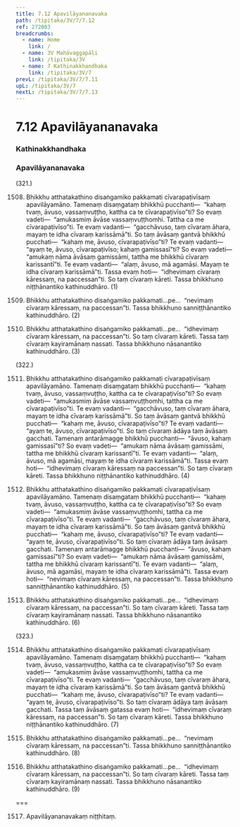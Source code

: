 ```yaml
---
title: 7.12 Apavilāyananavaka
path: /tipitaka/3V/7/7.12
ref: 272003
breadcrumbs:
  - name: Home
    link: /
  - name: 3V Mahāvaggapāḷi
    link: /tipitaka/3V
  - name: 7 Kathinakkhandhaka
    link: /tipitaka/3V/7
prevL: /tipitaka/3V/7/7.11
upL: /tipitaka/3V/7
nextL: /tipitaka/3V/7/7.13
---
```


# 7.12 Apavilāyananavaka

### Kathinakkhandhaka

### Apavilāyananavaka

(321.)

1508. Bhikkhu atthatakathino disaṅgamiko pakkamati cīvarapaṭivīsaṃ apavilāyamāno. Tamenaṃ disaṃgataṃ bhikkhū pucchanti—  “kahaṃ tvaṃ, āvuso, vassaṃvuṭṭho, kattha ca te cīvarapaṭivīso”ti? So evaṃ vadeti—  “amukasmiṃ āvāse vassaṃvuṭṭhomhi. Tattha ca me cīvarapaṭivīso”ti. Te evaṃ vadanti—  “gacchāvuso, taṃ cīvaraṃ āhara, mayaṃ te idha cīvaraṃ karissāmā”ti. So taṃ āvāsaṃ gantvā bhikkhū pucchati—  “kahaṃ me, āvuso, cīvarapaṭivīso”ti? Te evaṃ vadanti—  “ayaṃ te, āvuso, cīvarapaṭivīso; kahaṃ gamissasī”ti? So evaṃ vadeti—  “amukaṃ nāma āvāsaṃ gamissāmi, tattha me bhikkhū cīvaraṃ karissantī”ti. Te evaṃ vadanti—  “alaṃ, āvuso, mā agamāsi. Mayaṃ te idha cīvaraṃ karissāmā”ti. Tassa evaṃ hoti—  “idhevimaṃ cīvaraṃ kāressaṃ, na paccessan”ti. So taṃ cīvaraṃ kāreti. Tassa bhikkhuno niṭṭhānantiko kathinuddhāro. (1)

1509. Bhikkhu atthatakathino disaṅgamiko pakkamati…pe…  “nevimaṃ cīvaraṃ kāressaṃ, na paccessan”ti. Tassa bhikkhuno sanniṭṭhānantiko kathinuddhāro. (2)

1510. Bhikkhu atthatakathino disaṅgamiko pakkamati…pe…  “idhevimaṃ cīvaraṃ kāressaṃ, na paccessan”ti. So taṃ cīvaraṃ kāreti. Tassa taṃ cīvaraṃ kayiramānaṃ nassati. Tassa bhikkhuno nāsanantiko kathinuddhāro. (3)

(322.)

1511. Bhikkhu atthatakathino disaṅgamiko pakkamati cīvarapaṭivīsaṃ apavilāyamāno. Tamenaṃ disaṃgataṃ bhikkhū pucchanti—  “kahaṃ tvaṃ, āvuso, vassaṃvuṭṭho, kattha ca te cīvarapaṭivīso”ti? So evaṃ vadeti—  “amukasmiṃ āvāse vassaṃvuṭṭhomhi, tattha ca me cīvarapaṭivīso”ti. Te evaṃ vadanti—  “gacchāvuso, taṃ cīvaraṃ āhara, mayaṃ te idha cīvaraṃ karissāmā”ti. So taṃ āvāsaṃ gantvā bhikkhū pucchati—  “kahaṃ me, āvuso, cīvarapaṭivīso”ti? Te evaṃ vadanti—  “ayaṃ te, āvuso, cīvarapaṭivīso”ti. So taṃ cīvaraṃ ādāya taṃ āvāsaṃ gacchati. Tamenaṃ antarāmagge bhikkhū pucchanti—  “āvuso, kahaṃ gamissasī”ti? So evaṃ vadeti—  “amukaṃ nāma āvāsaṃ gamissāmi, tattha me bhikkhū cīvaraṃ karissantī”ti. Te evaṃ vadanti—  “alaṃ, āvuso, mā agamāsi, mayaṃ te idha cīvaraṃ karissāmā”ti. Tassa evaṃ hoti—  “idhevimaṃ cīvaraṃ kāressaṃ na paccessan”ti. So taṃ cīvaraṃ kāreti. Tassa bhikkhuno niṭṭhānantiko kathinuddhāro. (4)

1512. Bhikkhu atthatakathino disaṅgamiko pakkamati cīvarapaṭivīsaṃ apavilāyamāno. Tamenaṃ disaṃgataṃ bhikkhū pucchanti—  “kahaṃ tvaṃ, āvuso, vassaṃvuṭṭho, kattha ca te cīvarapaṭivīso”ti? So evaṃ vadeti—  “amukasmiṃ āvāse vassaṃvuṭṭhomhi, tattha ca me cīvarapaṭivīso”ti. Te evaṃ vadanti—  “gacchāvuso, taṃ cīvaraṃ āhara, mayaṃ te idha cīvaraṃ karissāmā”ti. So taṃ āvāsaṃ gantvā bhikkhū pucchati—  “kahaṃ me, āvuso, cīvarapaṭivīso”ti? Te evaṃ vadanti—  “ayaṃ te, āvuso, cīvarapaṭivīso”ti. So taṃ cīvaraṃ ādāya taṃ āvāsaṃ gacchati. Tamenaṃ antarāmagge bhikkhū pucchanti—  “āvuso, kahaṃ gamissasī”ti? So evaṃ vadeti—  “amukaṃ nāma āvāsaṃ gamissāmi, tattha me bhikkhū cīvaraṃ karissantī”ti. Te evaṃ vadanti—  “alaṃ, āvuso, mā agamāsi, mayaṃ te idha cīvaraṃ karissāmā”ti. Tassa evaṃ hoti—  “nevimaṃ cīvaraṃ kāressaṃ, na paccessan”ti. Tassa bhikkhuno sanniṭṭhānantiko kathinuddhāro. (5)

1513. Bhikkhu atthatakathino disaṅgamiko pakkamati…pe…  “idhevimaṃ cīvaraṃ kāressaṃ, na paccessan”ti. So taṃ cīvaraṃ kāreti. Tassa taṃ cīvaraṃ kayiramānaṃ nassati. Tassa bhikkhuno nāsanantiko kathinuddhāro. (6)

(323.)

1514. Bhikkhu atthatakathino disaṅgamiko pakkamati cīvarapaṭivīsaṃ apavilāyamāno. Tamenaṃ disaṃgataṃ bhikkhū pucchanti—  “kahaṃ tvaṃ, āvuso, vassaṃvuṭṭho, kattha ca te cīvarapaṭivīso”ti? So evaṃ vadeti—  “amukasmiṃ āvāse vassaṃvuṭṭhomhi, tattha ca me cīvarapaṭivīso”ti. Te evaṃ vadanti—  “gacchāvuso, taṃ cīvaraṃ āhara, mayaṃ te idha cīvaraṃ karissāmā”ti. So taṃ āvāsaṃ gantvā bhikkhū pucchati—  “kahaṃ me, āvuso, cīvarapaṭivīso”ti? Te evaṃ vadanti—  “ayaṃ te, āvuso, cīvarapaṭivīso”ti. So taṃ cīvaraṃ ādāya taṃ āvāsaṃ gacchati. Tassa taṃ āvāsaṃ gatassa evaṃ hoti—  “idhevimaṃ cīvaraṃ kāressaṃ, na paccessan”ti. So taṃ cīvaraṃ kāreti. Tassa bhikkhuno niṭṭhānantiko kathinuddhāro. (7)

1515. Bhikkhu atthatakathino disaṅgamiko pakkamati…pe…  “nevimaṃ cīvaraṃ kāressaṃ, na paccessan”ti. Tassa bhikkhuno sanniṭṭhānantiko kathinuddhāro. (8)

1516. Bhikkhu atthatakathino disaṅgamiko pakkamati…pe…  “idhevimaṃ cīvaraṃ kāressaṃ, na paccessan”ti. So taṃ cīvaraṃ kāreti. Tassa taṃ cīvaraṃ kayiramānaṃ nassati. Tassa bhikkhuno nāsanantiko kathinuddhāro. (9)

===

1517. Apavilāyananavakaṃ niṭṭhitaṃ.




